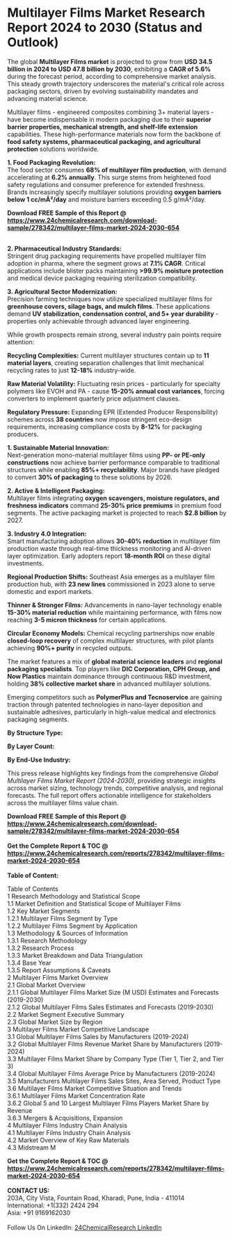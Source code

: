 <h1>Multilayer Films Market Research Report 2024 to 2030 (Status and Outlook)</h1><p>The global <strong>Multilayer Films market</strong> is projected to grow from <strong>USD 34.5 billion in 2024 to USD 47.8 billion by 2030</strong>, exhibiting a <strong>CAGR of 5.6%</strong> during the forecast period, according to comprehensive market analysis. This steady growth trajectory underscores the material's critical role across packaging sectors, driven by evolving sustainability mandates and advancing material science.</p><p>Multilayer films - engineered composites combining 3+ material layers - have become indispensable in modern packaging due to their <strong>superior barrier properties, mechanical strength, and shelf-life extension</strong> capabilities. These high-performance materials now form the backbone of <strong>food safety systems, pharmaceutical packaging, and agricultural protection</strong> solutions worldwide.</p><p><strong>1. Food Packaging Revolution:</strong><br>
The food sector consumes <strong>68% of multilayer film production</strong>, with demand accelerating at <strong>6.2% annually</strong>. This surge stems from heightened food safety regulations and consumer preference for extended freshness. Brands increasingly specify multilayer solutions providing <strong>oxygen barriers below 1 cc/mÂ²/day</strong> and moisture barriers exceeding 0.5 g/mÂ²/day.</p><div><b>Download FREE Sample of this Report @ 
            <a href="https://www.24chemicalresearch.com/download-sample/278342/multilayer-films-market-2024-2030-654">
            https://www.24chemicalresearch.com/download-sample/278342/multilayer-films-market-2024-2030-654</a></b></div><br><p><strong>2. Pharmaceutical Industry Standards:</strong><br>
Stringent drug packaging requirements have propelled multilayer film adoption in pharma, where the segment grows at <strong>7.1% CAGR</strong>. Critical applications include blister packs maintaining <strong>&gt;99.9% moisture protection</strong> and medical device packaging requiring sterilization compatibility.</p><p><strong>3. Agricultural Sector Modernization:</strong><br>
Precision farming techniques now utilize specialized multilayer films for <strong>greenhouse covers, silage bags, and mulch films</strong>. These applications demand <strong>UV stabilization, condensation control, and 5+ year durability</strong> - properties only achievable through advanced layer engineering.</p><p>While growth prospects remain strong, several industry pain points require attention:</p><p><strong>Recycling Complexities:</strong> Current multilayer structures contain up to <strong>11 material layers</strong>, creating separation challenges that limit mechanical recycling rates to just <strong>12-18%</strong> industry-wide.</p><p><strong>Raw Material Volatility:</strong> Fluctuating resin prices - particularly for specialty polymers like EVOH and PA - cause <strong>15-20% annual cost variances</strong>, forcing converters to implement quarterly price adjustment clauses.</p><p><strong>Regulatory Pressure:</strong> Expanding EPR (Extended Producer Responsibility) schemes across <strong>38 countries</strong> now impose stringent eco-design requirements, increasing compliance costs by <strong>8-12%</strong> for packaging producers.</p><p><strong>1. Sustainable Material Innovation:</strong><br>
Next-generation mono-material multilayer films using <strong>PP- or PE-only constructions</strong> now achieve barrier performance comparable to traditional structures while enabling <strong>85%+ recyclability</strong>. Major brands have pledged to convert <strong>30% of packaging</strong> to these solutions by 2026.</p><p><strong>2. Active &amp; Intelligent Packaging:</strong><br>
Multilayer films integrating <strong>oxygen scavengers, moisture regulators, and freshness indicators</strong> command <strong>25-30% price premiums</strong> in premium food segments. The active packaging market is projected to reach <strong>$2.8 billion</strong> by 2027.</p><p><strong>3. Industry 4.0 Integration:</strong><br>
Smart manufacturing adoption allows <strong>30-40% reduction</strong> in multilayer film production waste through real-time thickness monitoring and AI-driven layer optimization. Early adopters report <strong>18-month ROI</strong> on these digital investments.</p><p><strong>Regional Production Shifts:</strong> Southeast Asia emerges as a multilayer film production hub, with <strong>23 new lines</strong> commissioned in 2023 alone to serve domestic and export markets.</p><p><strong>Thinner &amp; Stronger Films:</strong> Advancements in nano-layer technology enable <strong>15-30% material reduction</strong> while maintaining performance, with films now reaching <strong>3-5 micron thickness</strong> for certain applications.</p><p><strong>Circular Economy Models:</strong> Chemical recycling partnerships now enable <strong>closed-loop recovery</strong> of complex multilayer structures, with pilot plants achieving <strong>90%+ purity</strong> in recycled outputs.</p><p>The market features a mix of <strong>global material science leaders</strong> and <strong>regional packaging specialists</strong>. Top players like <strong>DIC Corporation, CPH Group, and Now Plastics</strong> maintain dominance through continuous R&amp;D investment, holding <strong>38% collective market share</strong> in advanced multilayer solutions.</p><p>Emerging competitors such as <strong>PolymerPlus and Tecnoservice</strong> are gaining traction through patented technologies in nano-layer deposition and sustainable adhesives, particularly in high-value medical and electronics packaging segments.</p><p><strong>By Structure Type:</strong></p><p><strong>By Layer Count:</strong></p><p><strong>By End-Use Industry:</strong></p><p>This press release highlights key findings from the comprehensive <em>Global Multilayer Films Market Report (2024-2030)</em>, providing strategic insights across market sizing, technology trends, competitive analysis, and regional forecasts. The full report offers actionable intelligence for stakeholders across the multilayer films value chain.</p><div><b>Download FREE Sample of this Report @ 
            <a href="https://www.24chemicalresearch.com/download-sample/278342/multilayer-films-market-2024-2030-654">
            https://www.24chemicalresearch.com/download-sample/278342/multilayer-films-market-2024-2030-654</a></b></div><br><div><b>Get the Complete Report & TOC @ 
            <a href="https://www.24chemicalresearch.com/reports/278342/multilayer-films-market-2024-2030-654">
            https://www.24chemicalresearch.com/reports/278342/multilayer-films-market-2024-2030-654</a></b></div><br>
            <b>Table of Content:</b><p>Table of Contents<br />
1 Research Methodology and Statistical Scope<br />
1.1 Market Definition and Statistical Scope of Multilayer Films<br />
1.2 Key Market Segments<br />
1.2.1 Multilayer Films Segment by Type<br />
1.2.2 Multilayer Films Segment by Application<br />
1.3 Methodology & Sources of Information<br />
1.3.1 Research Methodology<br />
1.3.2 Research Process<br />
1.3.3 Market Breakdown and Data Triangulation<br />
1.3.4 Base Year<br />
1.3.5 Report Assumptions & Caveats<br />
2 Multilayer Films Market Overview<br />
2.1 Global Market Overview<br />
2.1.1 Global Multilayer Films Market Size (M USD) Estimates and Forecasts (2019-2030)<br />
2.1.2 Global Multilayer Films Sales Estimates and Forecasts (2019-2030)<br />
2.2 Market Segment Executive Summary<br />
2.3 Global Market Size by Region<br />
3 Multilayer Films Market Competitive Landscape<br />
3.1 Global Multilayer Films Sales by Manufacturers (2019-2024)<br />
3.2 Global Multilayer Films Revenue Market Share by Manufacturers (2019-2024)<br />
3.3 Multilayer Films Market Share by Company Type (Tier 1, Tier 2, and Tier 3)<br />
3.4 Global Multilayer Films Average Price by Manufacturers (2019-2024)<br />
3.5 Manufacturers Multilayer Films Sales Sites, Area Served, Product Type<br />
3.6 Multilayer Films Market Competitive Situation and Trends<br />
3.6.1 Multilayer Films Market Concentration Rate<br />
3.6.2 Global 5 and 10 Largest Multilayer Films Players Market Share by Revenue<br />
3.6.3 Mergers & Acquisitions, Expansion<br />
4 Multilayer Films Industry Chain Analysis<br />
4.1 Multilayer Films Industry Chain Analysis<br />
4.2 Market Overview of Key Raw Materials<br />
4.3 Midstream M</p><div><b>Get the Complete Report & TOC @ 
            <a href="https://www.24chemicalresearch.com/reports/278342/multilayer-films-market-2024-2030-654">
            https://www.24chemicalresearch.com/reports/278342/multilayer-films-market-2024-2030-654</a></b></div><br><b>CONTACT US:</b><br>
            203A, City Vista, Fountain Road, Kharadi, Pune, India - 411014<br>
            International: +1(332) 2424 294<br>
            Asia: +91 9169162030 <br><br>
            Follow Us On LinkedIn: <a href="https://www.linkedin.com/company/24chemicalresearch/">24ChemicalResearch LinkedIn</a>